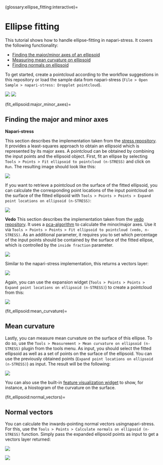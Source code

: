 (glossary:ellipse_fitting:interactive)=
# Ellipse fitting

This tutorial shows how to handle ellipse-fitting in napari-stress. It covers the following functionality:

* [Finding the major/minor axes of an ellipsoid](fit_ellipsoid:major_minor_axes)
* [Measuring mean curvature on ellipsoid](fit_ellipsoid:mean_curvature)
* [Finding normals on ellipsoid](fit_ellipsoid:normal_vectors)


To get started, create a pointcloud according to the workflow suggestions in this repository or load the sample data from napari-stress (`File > Open Sample > napari-stress: Dropplet pointcloud`).

![](../../imgs/viewer_screenshots/open_sample_droplet.png)
![](../../imgs/viewer_screenshots/open_sample_droplet1.png)

(fit_ellipsoid:major_minor_axes)=
## Finding the major and minor axes

**Napari-stress**

This section describes the implementation taken from the [stress repository](https://github.com/campaslab/STRESS). It provides a least-squares approach to obtain an ellipsoid which is represented by its major axes. A pointcloud can be obtained by combining the input points and the ellipsoid object. First, fit an ellipse by selecting `Tools > Points > Fit ellipsoid to pointcloud (n-STRESS)` and click on `Run`. The resulting image should look like this:

![](imgs/demo_fit_ellipsoid5.png)

If you want to retrieve a pointcloud on the surface of the fitted ellipsoid, you can calculate the corresponding point locations of the input pointcloud on the surface of the fitted ellipsoid with `Tools > Points > Points > Expand point locations on ellipsoid (n-STRESS)`:

![](imgs/demo_fit_ellipsoid6.png)

**Vedo**
This section describes the implementation taken from the [vedo repository](https://vedo.embl.es/). It uses a [pca-algorithm](https://en.wikipedia.org/wiki/Principal_component_analysis) to calculate the minor/major axes. Use it via `Tools > Points > Points > Fit ellipsoid to pointcloud (vedo, n-STRESS)`. As an additional parameter, it requires you to set which percentage of the input points should be contained by the surface of the fitted ellipse, which is controlled by the `inside fraction` parameter. 

![](imgs/demo_fit_ellipsoid1.png)

Similar to the napari-stress implementation, this returns a vectors layer:

![](imgs/demo_fit_ellipsoid4.png)

Again, you can use the expansion widget (`Tools > Points > Points > Expand point locations on ellipsoid (n-STRESS)`) to create a pointcloud from this:

![](imgs/demo_fit_ellipsoid2.png)

(fit_ellipsoid:mean_curvature)=
## Mean curvature

Lastly, you can measure mean curvature on the surface of this ellipse. To do so, use the `Tools > Measurement > Mean curvature on ellipsoid (n-STRESS)` plugin from the tools menu. As input, you should select the fitted ellipsoid as well as a set of points on the surface of the ellipsoid. You can use the previously obtained points (`Expand point locations on ellipsoid (n-STRESS)`) as input. The result will be the following:

![](imgs/demo_fit_ellipsoid7.png)

You can also use the built-in [feature visualization widget](utility:visualize_features) to show, for instance, a hiostogram of the curvature on the surface.

(fit_ellipsoid:normal_vectors)=
## Normal vectors

You can calculate the inwards-pointing normal vectors usingnapari-stress. For this, use the `Tools > Points > Calculate normals on ellipsoid (n-STRESS)` function. Simply pass the expanded ellipsoid points as input to get a vectors layer returned:

![](imgs/demo_fit_ellipsoid8.png)

![](imgs/demo_fit_ellipsoid9.png)
